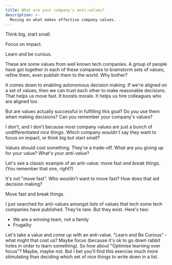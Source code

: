 ```yaml
---
title: What are your company's anti-values?
description: >-
  Musing on what makes effective company values.
---
```


Think big, start small.

Focus on impact.

Learn and be curious.

These are some values from well known tech companies. A group of people have got together in each of these companies to brainstorm sets of values, refine them, even publish them to the world. Why bother?

It comes down to enabling autonomous decision making. If we're aligned on a set of values, then we can trust each other to make reasonable decisions. That helps us move fast. It boosts morale. It helps us hire colleagues who are aligned too.

But are values actually successful in fulfilling this goal? Do _you_ use them when making decisions? Can you remember your company's values?

I don't, and I don't because most company values are just a bunch of undifferentiated _nice things_. Which company _wouldn't_ say they want to focus on impact, or think big but start small?

Values should cost something. They're a trade-off. What are you giving up for your value? What's your _anti-value_?

Let's see a classic example of an anti-value: move fast _and break things_. (You remember that one, right?)

It's not "move fast". Who wouldn't want to move fast? How does that aid decision making?

Move fast and break things.

I just searched for anti-values amongst lists of values that tech some tech companies have published. They're rare. But they exist. Here's two:

* We are a winning team, not a family
* Frugality

Let's take a value and come up with an anti-value. "Learn and Be Curious" - what might that cost us? Maybe focus (because it's ok to go down rabbit holes in order to learn something). So how about "Optimise learning over focus"? Maybe, maybe not. But I bet you'll find this exercise much more stimulating than deciding which set of nice things to write down in a list.
